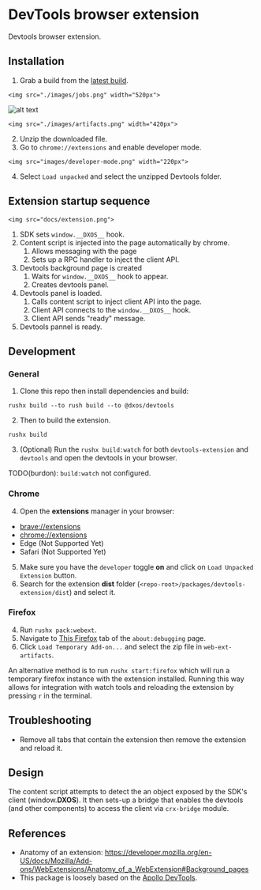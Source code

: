 # DevTools browser extension

Devtools browser extension.

## Installation

1. Grab a build from the [latest build](https://github.com/dxos/protocols).

`<img src="./images/jobs.png" width="520px">`

![alt text](https://github.com/dxos/protocols/blob/main/packages/devtools/devtools-extension/images/jobs.png?raw=true)


`<img src="./images/artifacts.png" width="420px">`

2. Unzip the downloaded file.
3. Go to `chrome://extensions` and enable developer mode.

`<img src="images/developer-mode.png" width="220px">`

4. Select `Load unpacked` and select the unzipped Devtools folder.

## Extension startup sequence

`<img src="docs/extension.png">`

1. SDK sets `window.__DXOS__` hook.
1. Content script is injected into the page automatically by chrome.
    1. Allows messaging with the page
    1. Sets up a RPC handler to inject the client API.
1. Devtools background page is created
    1. Waits for `window.__DXOS__` hook to appear.
    1. Creates devtools panel.
1. Devtools panel is loaded.
    1. Calls content script to inject client API into the page.
    1. Client API connects to the `window.__DXOS__` hook.
    1. Client API sends "ready" message.
1. Devtools pannel is ready.

## Development

### General

1. Clone this repo then install dependencies and build:

```
rushx build --to rush build --to @dxos/devtools
```

2. Then to build the extension.

```
rushx build
```

3. (Optional) Run the `rushx build:watch` for both `devtools-extension` and `devtools` and open the devtools in your browser.

TODO(burdon): `build:watch` not configured.

### Chrome

4. Open the __extensions__ manager in your browser: 

- [brave://extensions](brave://extensions)
- [chrome://extensions](chrome://extensions)
- Edge (Not Supported Yet)
- Safari (Not Supported Yet)

5. Make sure you have the `developer` toggle __on__ and click on `Load Unpacked Extension` button.
6. Search for the extension __dist__ folder (`<repo-root>/packages/devtools-extension/dist`) and select it.

### Firefox

4. Run `rushx pack:webext`.
5. Navigate to [This Firefox](about:debugging#/runtime/this-firefox) tab of the `about:debugging` page.
6. Click `Load Temporary Add-on...` and select the zip file in `web-ext-artifacts`.

An alternative method is to run `rushx start:firefox` which will run a temporary firefox instance with the extension installed. Running this way allows for integration with watch tools and reloading the extension by pressing `r` in the terminal.

## Troubleshooting

- Remove all tabs that contain the extension then remove the extension and reload it.

## Design

The content script attempts to detect the an object exposed by the SDK's client (window.__DXOS__).
It then sets-up a bridge that enables the devtools (and other components) to access the client via `crx-bridge` module.

## References

- Anatomy of an extension: https://developer.mozilla.org/en-US/docs/Mozilla/Add-ons/WebExtensions/Anatomy_of_a_WebExtension#Background_pages
- This package is loosely based on the [Apollo DevTools](https://github.com/apollographql/apollo-client-devtools).

